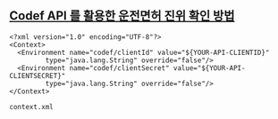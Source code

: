 ## [Codef API 를 활용한 운전면허 진위 확인 방법](https://itnote.site/api-codef)

```
<?xml version="1.0" encoding="UTF-8"?>
<Context>
  <Environment name="codef/clientId" value="${YOUR-API-CLIENTID}"
         type="java.lang.String" override="false"/>
  <Environment name="codef/clientSecret" value="${YOUR-API-CLIENTSECRET}"
         type="java.lang.String" override="false"/>
</Context>
```
`context.xml`
